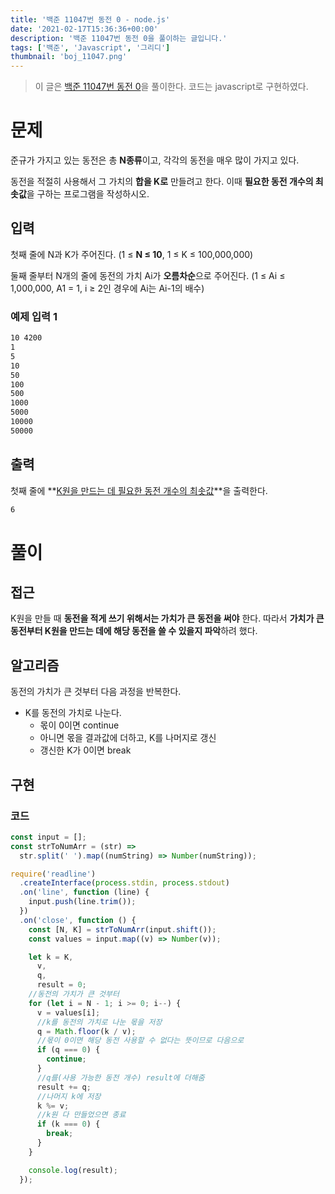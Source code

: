 ```yaml
---
title: '백준 11047번 동전 0 - node.js'
date: '2021-02-17T15:36:36+00:00'
description: '백준 11047번 동전 0을 풀이하는 글입니다.'
tags: ['백준', 'Javascript', '그리디']
thumbnail: 'boj_11047.png'
---
```


> 이 글은 [백준 11047번 동전 0](https://www.acmicpc.net/problem/11047)을 풀이한다. 코드는 javascript로 구현하였다.

# 문제

준규가 가지고 있는 동전은 총 **N종류**이고, 각각의 동전을 매우 많이 가지고 있다.

동전을 적절히 사용해서 그 가치의 **합을 K로** 만들려고 한다. 이때 **필요한 동전 개수의 최솟값**을 구하는 프로그램을 작성하시오.

## 입력

첫째 줄에 N과 K가 주어진다. (1 ≤ **N ≤ 10**, 1 ≤ K ≤ 100,000,000)

둘째 줄부터 N개의 줄에 동전의 가치 Ai가 **오름차순**으로 주어진다. (1 ≤ Ai ≤ 1,000,000, A1 = 1, i ≥ 2인 경우에 Ai는 Ai-1의 배수)

### 예제 입력 1

```bash
10 4200
1
5
10
50
100
500
1000
5000
10000
50000
```

## 출력

첫째 줄에 **<u>K원을 만드는 데 필요한 동전 개수의 최솟값</u>**을 출력한다.

```bash
6
```

# 풀이

## 접근

K원을 만들 때 **동전을 적게 쓰기 위해서는 가치가 큰 동전을 써야** 한다. 따라서 **가치가 큰 동전부터 K원을 만드는 데에 해당 동전을 쓸 수 있을지 파악**하려 했다.

## 알고리즘

동전의 가치가 큰 것부터 다음 과정을 반복한다.

- K를 동전의 가치로 나눈다.
  - 몫이 0이면 continue
  - 아니면 몫을 결과값에 더하고, K를 나머지로 갱신
  - 갱신한 K가 0이면 break

## 구현

### 코드

```jsx
const input = [];
const strToNumArr = (str) =>
  str.split(' ').map((numString) => Number(numString));

require('readline')
  .createInterface(process.stdin, process.stdout)
  .on('line', function (line) {
    input.push(line.trim());
  })
  .on('close', function () {
    const [N, K] = strToNumArr(input.shift());
    const values = input.map((v) => Number(v));

    let k = K,
      v,
      q,
      result = 0;
    //동전의 가치가 큰 것부터
    for (let i = N - 1; i >= 0; i--) {
      v = values[i];
      //k를 동전의 가치로 나눈 몫을 저장
      q = Math.floor(k / v);
      //몫이 0이면 해당 동전 사용할 수 없다는 뜻이므로 다음으로
      if (q === 0) {
        continue;
      }
      //q를(사용 가능한 동전 개수) result에 더해줌
      result += q;
      //나머지 k에 저장
      k %= v;
      //k원 다 만들었으면 종료
      if (k === 0) {
        break;
      }
    }

    console.log(result);
  });
```
